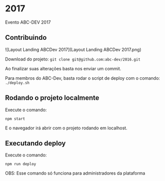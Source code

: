 # 2017
Evento ABC-DEV 2017

## Contribuindo

![Layout Landing ABCDev 2017](Layout Landing ABCDev 2017.png)

Download do projeto: `git clone git@github.com:abc-dev/2016.git`

Ao finalizar suas alterações basta nos enviar um commit.

Para membros do ABC-Dev, basta rodar o script de deploy com o comando: `./deploy.sh`

## Rodando o projeto localmente

Execute o comando:

```
npm start
```

E o navegador irá abrir com o projeto rodando em localhost.

## Executando deploy

Execute o comando:

```
npm run deploy
```

OBS: Esse comando só funciona para administradores da plataforma
